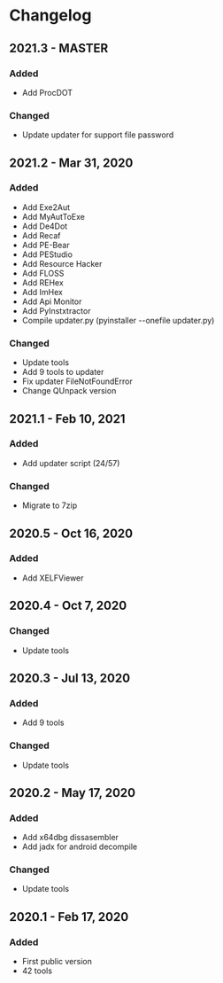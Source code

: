 # Changelog

## 2021.3 - MASTER

### Added

- Add ProcDOT

### Changed

- Update updater for support file password

## 2021.2 - Mar 31, 2020

### Added

- Add Exe2Aut
- Add MyAutToExe
- Add De4Dot
- Add Recaf
- Add PE-Bear
- Add PEStudio
- Add Resource Hacker
- Add FLOSS
- Add REHex
- Add ImHex
- Add Api Monitor
- Add PyInstxtractor
- Compile updater.py (pyinstaller --onefile updater.py)

### Changed

- Update tools
- Add 9 tools to updater
- Fix updater FileNotFoundError
- Change QUnpack version

## 2021.1 - Feb 10, 2021

### Added

- Add updater script (24/57)

### Changed

- Migrate to 7zip

## 2020.5 - Oct 16, 2020

### Added

- Add XELFViewer

## 2020.4 - Oct 7, 2020

### Changed

- Update tools

## 2020.3 - Jul 13, 2020

### Added

- Add 9 tools

### Changed

- Update tools

## 2020.2 - May 17, 2020

### Added

- Add x64dbg dissasembler
- Add jadx for android decompile

### Changed

- Update tools

## 2020.1 - Feb 17, 2020

### Added

- First public version
- 42 tools
